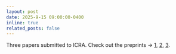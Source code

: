 ```yaml
---
layout: post
date: 2025-9-15 09:00:00-0400
inline: true
related_posts: false
---
```


Three papers submitted to ICRA. Check out the preprints → [1](https://arxiv.org/pdf/2509.26575), [2](https://arxiv.org/pdf/2509.19734), [3](https://arxiv.org/pdf/2510.00425).

 <!-- on `Egocentric Decision-Making for Robot Autonomy` -->
